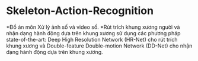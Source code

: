 # Skeleton-Action-Recognition
*Đồ án môn Xử lý ảnh số và video số.
*Rút trích khung xương người và nhận dạng hành động dựa trên khung xương sử dụng các phương pháp state-of-the-art: Deep High Resolution Network (HR-Net) cho rút trích khung xương và Double-feature Double-motion Network (DD-Net) cho nhận dạng hành động dựa trên khung xương.
